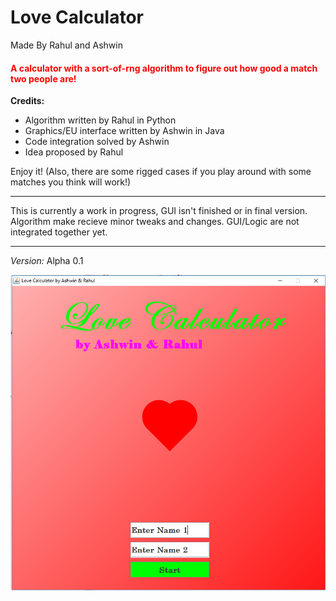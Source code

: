 # Love Calculator
Made By Rahul and Ashwin

<h4 style = "color:red"> A calculator with a sort-of-rng algorithm to figure out how good a match two people are! </h1>

<strong> Credits: </strong>
<ul> 
 <li> Algorithm written by Rahul in Python </li>

 <li> Graphics/EU interface written by Ashwin in Java </li>
 
 <li> Code integration solved by Ashwin</li>

 <li> Idea proposed by Rahul </li>
</ul>

Enjoy it!
(Also, there are some rigged cases if you play around with some matches you think will work!)
<hr>

This is currently a work in progress, GUI isn't finished or in final version. Algorithm make recieve minor tweaks and changes. GUI/Logic are not integrated together yet. 
<hr>

<em> Version: </em> Alpha 0.1


<img src="https://github.com/rahulaggarwal965/Love_Calculator_rigged/blob/master/Love%20Calculator%20Graphics/Example.PNG" />
